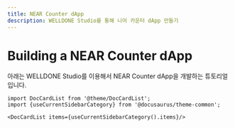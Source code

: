 ```yaml
---
title: NEAR Counter dApp
description: WELLDONE Studio를 통해 니어 카운터 dApp 만들기
---
```


# Building a NEAR Counter dApp

아래는 WELLDONE Studio를 이용해서 NEAR Counter dApp을 개발하는 튜토리얼입니다.

```mdx-code-block
import DocCardList from '@theme/DocCardList';
import {useCurrentSidebarCategory} from '@docusaurus/theme-common';

<DocCardList items={useCurrentSidebarCategory().items}/>
```
